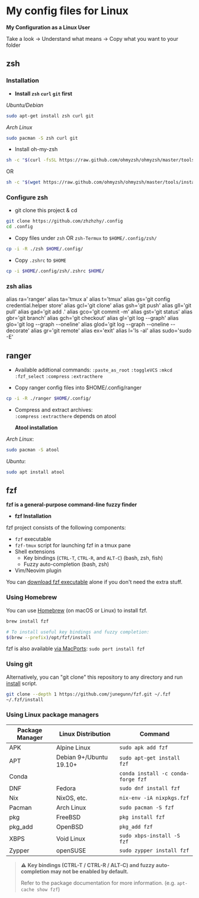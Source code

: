 # My config files for Linux

**My Configuration as a Linux User**

Take a look -> Understand what means -> Copy what you want to your folder

## zsh

### Installation

- **Install `zsh` `curl` `git` first**

_Ubuntu/Debian_

```bash
sudo apt-get install zsh curl git
```

_Arch Linux_

```bash
sudo pacman -S zsh curl git
```

- Install oh-my-zsh

```bash
sh -c "$(curl -fsSL https://raw.github.com/ohmyzsh/ohmyzsh/master/tools/install.sh)"
```

OR

```bash
sh -c "$(wget https://raw.github.com/ohmyzsh/ohmyzsh/master/tools/install.sh -O -)"
```
### Configure zsh
- git clone this project & cd

```bash
git clone https://github.com/zhzhzhy/.config
cd .config
```

- Copy files under `zsh` OR `zsh-Termux` to `$HOME/.config/zsh/`

```bash
cp -i -R ./zsh $HOME/.config/
```

- Copy `.zshrc` to `$HOME`

```bash
cp -i $HOME/.config/zsh/.zshrc $HOME/
```
### zsh alias
alias ra='ranger'
alias ta='tmux a'
alias t='tmux'
alias gs='git config credential.helper store'
alias gcl='git clone'
alias gsh='git push'
alias gll='git pull'
alias gad='git add .'
alias gco='git commit -m'
alias gst='git status'
alias gbr='git branch'
alias gch='git checkout'
alias gl='git log --graph'
alias glo='git log --graph --oneline'
alias glod='git log --graph --oneline --decorate'
alias gr='git remote'
alias ex='exit'
alias l='ls -al'
alias sudo='sudo -E'

## ranger

- Available addtional commands:
   `:paste_as_root` `:toggleVCS` `:mkcd` `:fzf_select` `:compress` `:extracthere`

- Copy ranger config files into $HOME/.config/ranger

```bash
cp -i -R ./ranger $HOME/.config/
```

- Compress and extract archives: <br>
  `:compress` `:extracthere` depends on atool

  **Atool installation**

_Arch Linux_:

```bash
sudo pacman -S atool
```

_Ubuntu_:

```bash
sudo apt install atool
```

## fzf

**fzf is a general-purpose command-line fuzzy finder**

- **fzf Installation**

fzf project consists of the following components:

- `fzf` executable
- `fzf-tmux` script for launching fzf in a tmux pane
- Shell extensions
  - Key bindings (`CTRL-T`, `CTRL-R`, and `ALT-C`) (bash, zsh, fish)
  - Fuzzy auto-completion (bash, zsh)
- Vim/Neovim plugin

You can [download fzf executable][bin] alone if you don't need the extra
stuff.

[bin]: https://github.com/junegunn/fzf/releases

### Using Homebrew

You can use [Homebrew](http://brew.sh/) (on macOS or Linux)
to install fzf.

```sh
brew install fzf

# To install useful key bindings and fuzzy completion:
$(brew --prefix)/opt/fzf/install
```

fzf is also available [via MacPorts][portfile]: `sudo port install fzf`

[portfile]: https://github.com/macports/macports-ports/blob/master/sysutils/fzf/Portfile

### Using git

Alternatively, you can "git clone" this repository to any directory and run
[install](https://github.com/junegunn/fzf/blob/master/install) script.

```sh
git clone --depth 1 https://github.com/junegunn/fzf.git ~/.fzf
~/.fzf/install
```

### Using Linux package managers

| Package Manager | Linux Distribution      | Command                            |
| --------------- | ----------------------- | ---------------------------------- |
| APK             | Alpine Linux            | `sudo apk add fzf`                 |
| APT             | Debian 9+/Ubuntu 19.10+ | `sudo apt-get install fzf`         |
| Conda           |                         | `conda install -c conda-forge fzf` |
| DNF             | Fedora                  | `sudo dnf install fzf`             |
| Nix             | NixOS, etc.             | `nix-env -iA nixpkgs.fzf`          |
| Pacman          | Arch Linux              | `sudo pacman -S fzf`               |
| pkg             | FreeBSD                 | `pkg install fzf`                  |
| pkg_add         | OpenBSD                 | `pkg_add fzf`                      |
| XBPS            | Void Linux              | `sudo xbps-install -S fzf`         |
| Zypper          | openSUSE                | `sudo zypper install fzf`          |

> :warning: **Key bindings (CTRL-T / CTRL-R / ALT-C) and fuzzy auto-completion
> may not be enabled by default.**
>
> Refer to the package documentation for more information. (e.g. `apt-cache show fzf`)

